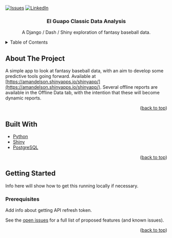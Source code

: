 <div id="top"></div>

[![Issues][issues-shield]][issues-url]
[![LinkedIn][linkedin-shield]][linkedin-url]

<div align="center">
<h3 align="center">El Guapo Classic Data Analysis</h3>

  <p align="center">
  A Django / Dash / Shiny exploration of fantasy baseball data.
    <br />
  </p>
</div>

<!-- TABLE OF CONTENTS -->
<details>
  <summary>Table of Contents</summary>
  <ol>
    <li>
      <a href="#about-the-project">About the Project</a>
      <ul>
        <li><a href="#built-with">Built With</a></li>
      </ul>
    </li>
    <li>
      <a href="#getting-started">Getting Started</a>
      <ul>
        <li><a href="#prerequisites">Prerequisites</a></li>
      </ul>
    </li>
  </ol>
</details>

<!-- ABOUT THE PROJECT -->
## About The Project

A simple app to look at fantasy baseball data, with an aim to develop some predictive tools going forward.
Available at [https://amandelson.shinyapps.io/shinyapp/](https://amandelson.shinyapps.io/shinyapp/).
Several offline reports are available in the Offline Data tab, with the intention that these will become dynamic reports.

<p align="right">(<a href="#top">back to top</a>)</p>

<!-- BUILT WITH -->

## Built With

* [Python](https://www.python.org/)
* [Shiny](https://shiny.rstudio.com/)
* [PostgreSQL](https://www.postgresql.org/)

<p align="right">(<a href="#top">back to top</a>)</p>

<!-- GETTING STARTED -->
## Getting Started

Info here will show how to get this running locally if necessary.

### Prerequisites

Add info about getting API refresh token.


See the [open issues](https://github.com/adam-mandelson/Fantasy-Baseball-Data-Explorer/issues) for a full list of proposed features (and known issues).

<p align="right">(<a href="#top">back to top</a>)</p>

<!-- MARKDOWN LINKS & IMAGES -->
<!-- https://www.markdownguide.org/basic-syntax/#reference-style-links -->
[issues-shield]: https://img.shields.io/github/issues/adam-mandelson/Fantasy-Baseball-Data-Explorer.svg?style=for-the-badge
[issues-url]: https://github.com/adam-mandelson/Fantasy-Baseball-Data-Explorer/issues
[linkedin-shield]: https://img.shields.io/badge/-LinkedIn-black.svg?style=for-the-badge&logo=linkedin&colorB=555
[linkedin-url]: https://linkedin.com/in/adam-mandelson
